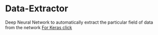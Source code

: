 # Data-Extractor
Deep Neural Network to automatically extract the particular field of data from the network
[For Keras click](https://towardsdatascience.com/building-a-deep-learning-model-using-keras-1548ca149d37)
